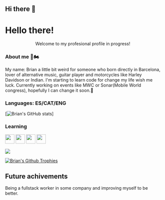 ## Hi there 👋

# Hello there!
<center>Welcome to my profesional profile in progress!</center>


### About me 🎸🏍

My name: Brian a little bit weird for someone who born directly in Barcelona, 
lover of alternative music, guitar player and motorcycles like Harley Davidson or Indian.
I'm starting to learn code for change my life wish me luck.
Currently working on events like MWC or Sonar(Mobile World congress), hopefully I can change it soon.🤪

### Languages: ES/CAT/ENG


[![Brian's GitHub stats](https://github-readme-stats.vercel.app/api?username=Bl00dyXIII)]
 
 ### Learning

<code><img height="30" src="https://img.shields.io/badge/CSS3-1572B6?style=for-the-badge&logo=css3&logoColor=white"></code>
<code><img height="30" src="https://img.shields.io/badge/HTML5-E34F26?style=for-the-badge&logo=html5&logoColor=white"></code>
<code><img height="30" src="https://img.shields.io/badge/JavaScript-323330?style=for-the-badge&logo=javascript&logoColor=F7DF1E"></code>
<code><img height="30" src="https://img.shields.io/badge/Bootstrap-563D7C?style=for-the-badge&logo=bootstrap&logoColor=white"></code>

 <img src="https://github-profile-trophy.vercel.app/?username=Bl00dyXIII&theme=onedark&column=3&margin-w=15&margin-h=15" />

 [![Brian's Github Trophies](https://github-profile-trophy.vercel.app/?username=Bl00dyXIII&theme=onedark&column=3&margin-w=15&margin-h=15)](https://github.com/Bl00dyXIII/readme-components)
 
## Future achivements
Being a fullstack worker in some company and improving myself to be better.
